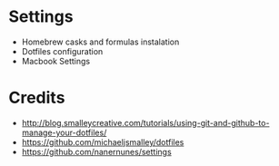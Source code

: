 Settings
========

- Homebrew casks and formulas instalation
- Dotfiles configuration
- Macbook Settings

Credits
========

* http://blog.smalleycreative.com/tutorials/using-git-and-github-to-manage-your-dotfiles/
* https://github.com/michaeljsmalley/dotfiles
* https://github.com/nanernunes/settings
